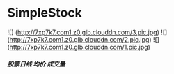 # SimpleStock
![] (http://7xp7k7.com1.z0.glb.clouddn.com/3.pic.jpg)
![] (http://7xp7k7.com1.z0.glb.clouddn.com/2.pic.jpg)
![] (http://7xp7k7.com1.z0.glb.clouddn.com/1.pic.jpg)

##### 股票日线 均价 成交量
##### 